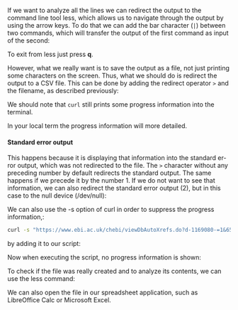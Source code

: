 <script>
import Execute from "$components/Execute.svelte";
</script>

If we want to analyze all the lines we can redirect the output to the command line tool less, which allows us to navigate through the output by using the arrow keys. To do that we can add the bar character (`|`) between two commands, which will transfer the output of the first command as input of the second:

<Execute command="./getproteins.sh 27732 | less" />

To exit from less just press **q**.

However, what we really want is to save the output as a file, not just
printing some characters on the screen. Thus, what we should do is redirect
the output to a CSV file. This can be done by adding the redirect operator `>`
and the filename, as described previously:

<Execute command="./getproteins.sh 27732 > chebi_27732_xrefs_UniProt.csv" />

We should note that `curl` still prints some progress information into the
terminal.

<Alert>In your local term the progress information will more detailed.</Alert>

#### Standard error output

This happens because it is displaying that information into the standard er-
ror output, which was not redirected to the file. The `>` character without
any preceding number by default redirects the standard output. The same
happens if we precede it by the number 1. If we do not want to see that
information, we can also redirect the standard error output (2), but in this
case to the null device (/dev/null):

<Execute command="./getproteins.sh 27732 > chebi_27732_xrefs_UniProt.csv 2>/dev/null" />

We can also use the -s option of curl in order to suppress the progress
information,:

```bash
curl -s "https://www.ebi.ac.uk/chebi/viewDbAutoXrefs.do?d-1169080-=1&6578706f7274=1&chebiId=$1&dbName=UniProt"
```

by adding it to our script:

<Execute command="nano getproteins.sh" />


Now when executing the script, no progress information is shown:

<Execute command="./getproteins.sh 27732 > chebi_27732_xrefs_UniProt.csv" />

To check if the file was really created and to analyze its contents, we can
use the less command:

<Execute command="less chebi_27732_xrefs_UniProt.csv" />

We can also open the file in our spreadsheet application, such as LibreOffice
Calc or Microsoft Excel.
